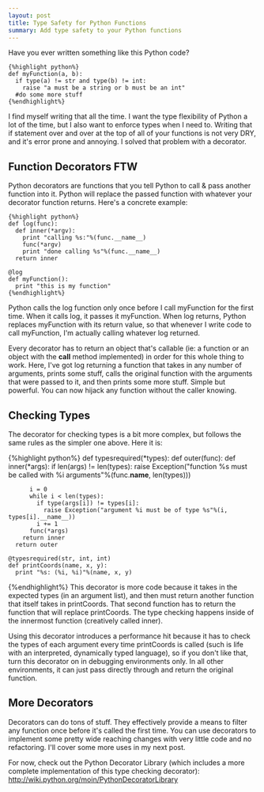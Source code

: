 ```yaml
---
layout: post
title: Type Safety for Python Functions
summary: Add type safety to your Python functions
---
```


Have you ever written something like this Python code?
    
    {%highlight python%}
    def myFunction(a, b):
      if type(a) != str and type(b) != int:
        raise "a must be a string or b must be an int"
      #do some more stuff
    {%endhighlight%}
      
I find myself writing that all the time. I want the type flexibility of Python a lot of the time, but I also want to enforce types when I need to. Writing that if statement over and over at the top of all of your functions is not very DRY, and it's error prone and annoying. I solved that problem with a decorator.

Function Decorators FTW
-----------------------

Python decorators are functions that you tell Python to call & pass another function into it. Python will replace the passed function with whatever your decorator function returns. Here's a concrete example:

    {%highlight python%}
    def log(func):
      def inner(*argv):
        print "calling %s:"%(func.__name__)
        func(*argv)
        print "done calling %s"%(func.__name__)
      return inner
  
    @log
    def myFunction():
      print "this is my function"
    {%endhighlight%}

Python calls the log function only once before I call myFunction for the first time. When it calls log, it passes it myFunction. When log returns, Python replaces myFunction with its return value, so that whenever I write code to call myFunction, I'm actually calling whatever log returned.

Every decorator has to return an object that's callable (ie: a function or an object with the __call__ method implemented) in order for this whole thing to work. Here, I've got log returning a function that takes in any number of arguments, prints some stuff, calls the original function with the arguments that were passed to it, and then prints some more stuff. Simple but powerful. You can now hijack any function without the caller knowing.

Checking Types
--------------

The decorator for checking types is a bit more complex, but follows the same rules as the simpler one above. Here it is:
    
{%highlight python%}
    def typesrequired(*types):
      def outer(func):
        def inner(*args):
          if len(args) != len(types):
            raise Exception("function %s must be called with %i arguments"%(func.__name__, len(types)))
      
          i = 0
          while i < len(types):
            if type(args[i]) != types[i]:
              raise Exception("argument %i must be of type %s"%(i, types[i].__name__))
            i += 1
          func(*args)
        return inner
      return outer

    @typesrequired(str, int, int)
    def printCoords(name, x, y):
      print "%s: (%i, %i)"%(name, x, y)
    
{%endhighlight%}
This decorator is more code because it takes in the expected types (in an argument list), and then must return another function that itself takes in printCoords. That second function has to return the function that will replace printCoords. The type checking happens inside of the innermost function (creatively called inner).

Using this decorator introduces a performance hit because it has to check the types of each argument every time printCoords is called (such is life with an interpreted, dynamically typed language), so if you don't like that, turn this decorator on in debugging environments only. In all other environments, it can just pass directly through and return the original function.

More Decorators
---------------

Decorators can do tons of stuff. They effectively provide a means to filter any function once before it's called the first time. You can use decorators to implement some pretty wide reaching changes with very little code and no refactoring. I'll cover some more uses in my next post.

For now, check out the Python Decorator Library (which includes a more complete implementation of this type checking decorator): http://wiki.python.org/moin/PythonDecoratorLibrary
